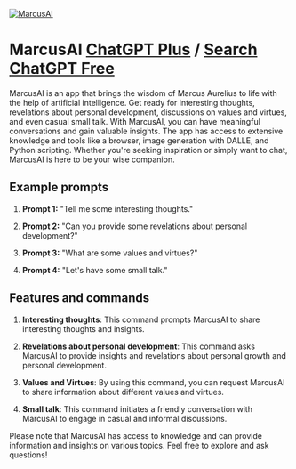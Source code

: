 
[![MarcusAI](null)](https://chat.openai.com/g/g-2e43ea58g-marcusai)

# MarcusAI [ChatGPT Plus](https://chat.openai.com/g/g-2e43ea58g-marcusai) / [Search ChatGPT Free](https://gptcall.net/index.html#/?search=MarcusAI)

MarcusAI is an app that brings the wisdom of Marcus Aurelius to life with the help of artificial intelligence. Get ready for interesting thoughts, revelations about personal development, discussions on values and virtues, and even casual small talk. With MarcusAI, you can have meaningful conversations and gain valuable insights. The app has access to extensive knowledge and tools like a browser, image generation with DALLE, and Python scripting. Whether you're seeking inspiration or simply want to chat, MarcusAI is here to be your wise companion.

## Example prompts

1. **Prompt 1:** "Tell me some interesting thoughts."

2. **Prompt 2:** "Can you provide some revelations about personal development?"

3. **Prompt 3:** "What are some values and virtues?"

4. **Prompt 4:** "Let's have some small talk."

## Features and commands

1. **Interesting thoughts**: This command prompts MarcusAI to share interesting thoughts and insights.

2. **Revelations about personal development**: This command asks MarcusAI to provide insights and revelations about personal growth and personal development.

3. **Values and Virtues**: By using this command, you can request MarcusAI to share information about different values and virtues.

4. **Small talk**: This command initiates a friendly conversation with MarcusAI to engage in casual and informal discussions.

Please note that MarcusAI has access to knowledge and can provide information and insights on various topics. Feel free to explore and ask questions!


